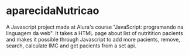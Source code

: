 # aparecidaNutricao
A Javascript project made at Alura's course "JavaScript: programando na linguagem da web". It takes a HTML page about list of nutritition pacients and makes it possible through Javascript to add more pacients, remove, search, calculate IMC and get pacients from a set api.
